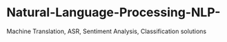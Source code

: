 # Natural-Language-Processing-NLP-
Machine Translation, ASR, Sentiment Analysis, Classification solutions

